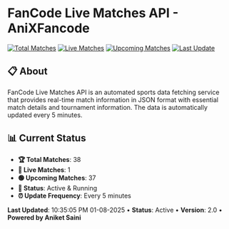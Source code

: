 # FanCode Live Matches API - AniXFancode

[![Total Matches](https://img.shields.io/badge/Total%20Matches-38-blue)](https://github.com/AniketSainiOp/AniXFancode)
[![Live Matches](https://img.shields.io/badge/Live%20Matches-1-red)](https://github.com/AniketSainiOp/AniXFancode)
[![Upcoming Matches](https://img.shields.io/badge/Upcoming%20Matches-37-green)](https://github.com/AniketSainiOp/AniXFancode)
[![Last Update](https://img.shields.io/badge/Last%20Update-10%3A35%3A05%20PM%2001-08-2025-orange)](https://github.com/AniketSainiOp/AniXFancode)

## 📋 About

FanCode Live Matches API is an automated sports data fetching service that provides real-time match information in JSON format with essential match details and tournament information. The data is automatically updated every 5 minutes.

## 📊 Current Status

- **🏆 Total Matches**: 38
- **🔴 Live Matches**: 1
- **🟢 Upcoming Matches**: 37
- **📡 Status**: Active & Running
- **⏰ Update Frequency**: Every 5 minutes

**Last Updated**: 10:35:05 PM 01-08-2025 • **Status**: Active • **Version**: 2.0 • **Powered by Aniket Saini**
